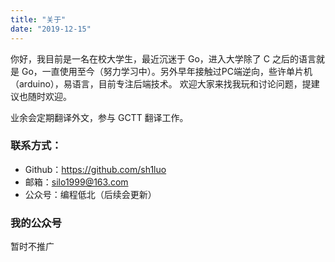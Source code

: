 ```yaml
---
title: "关于"
date: "2019-12-15"
---
```


你好，我目前是一名在校大学生，最近沉迷于 Go，进入大学除了 C 之后的语言就是 Go，一直使用至今（努力学习中）。另外早年接触过PC端逆向，些许单片机（arduino），易语言，目前专注后端技术。 欢迎大家来找我玩和讨论问题，提建议也随时欢迎。

业余会定期翻译外文，参与 GCTT 翻译工作。

### 联系方式：

- Github：https://github.com/sh1luo
- 邮箱：silo1999@163.com
- 公众号：编程低北（后续会更新）

### 我的公众号

暂时不推广
